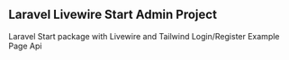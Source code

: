 
## Laravel Livewire Start Admin Project

Laravel Start package with Livewire and Tailwind
Login/Register
Example Page
Api
